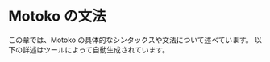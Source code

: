 # Motoko の文法

この章では、Motoko の具体的なシンタックスや文法について述べています。 以下の詳述はツールによって自動生成されています。

<!--

# Motoko grammar

This section describes the concrete syntax, or grammar, of Motoko. The specification is auto-generated with a tool.

``` bnf file=./examples/grammar.txt
```

-->
